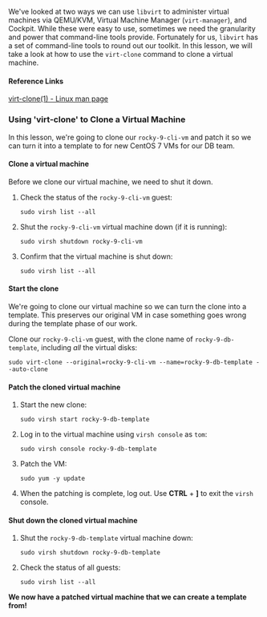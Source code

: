 We've looked at two ways we can use `libvirt` to administer virtual machines via QEMU/KVM, Virtual Machine Manager (`virt-manager`), and Cockpit.  While these were easy to use, sometimes we need the granularity and power that command-line tools provide.  Fortunately for us, `libvirt` has a set of command-line tools to round out our toolkit.  In this lesson, we will take a look at how to use the `virt-clone` command to clone a virtual machine.

#### Reference Links

[virt-clone(1) - Linux man page](https://linux.die.net/man/1/virt-clone)

### Using 'virt-clone' to Clone a Virtual Machine

In this lesson, we're going to clone our `rocky-9-cli-vm` and patch it so we can turn it into a template to for new CentOS 7 VMs for our DB team.

#### Clone a virtual machine

Before we clone our virtual machine, we need to shut it down.

1. Check the status of the `rocky-9-cli-vm` guest:
    ```
    sudo virsh list --all
    ```
2. Shut the `rocky-9-cli-vm` virtual machine down (if it is running):
    ```
    sudo virsh shutdown rocky-9-cli-vm
    ```
3. Confirm that the virtual machine is shut down:
    ```
    sudo virsh list --all
    ```

#### Start the clone

We're going to clone our virtual machine so we can turn the clone into a template.  This preserves our original VM in case something goes wrong during the template phase of our work.

Clone our `rocky-9-cli-vm` guest, with the clone name of `rocky-9-db-template`, including *all* the virtual disks:
```
sudo virt-clone --original=rocky-9-cli-vm --name=rocky-9-db-template --auto-clone
```

#### Patch the cloned virtual machine

1. Start the new clone:
    ```
    sudo virsh start rocky-9-db-template
    ```
2. Log in to the virtual machine using `virsh console` as `tom`:
    ```
    sudo virsh console rocky-9-db-template
    ```
3. Patch the VM:
    ```
    sudo yum -y update
    ```
4. When the patching is complete, log out.  Use **CTRL** + **]** to exit the `virsh` console.

#### Shut down the cloned virtual machine

1. Shut the `rocky-9-db-template` virtual machine down:
    ```
    sudo virsh shutdown rocky-9-db-template
    ```
2. Check the status of all guests:
    ```
    sudo virsh list --all
    ```

**We now have a patched virtual machine that we can create a template from!**